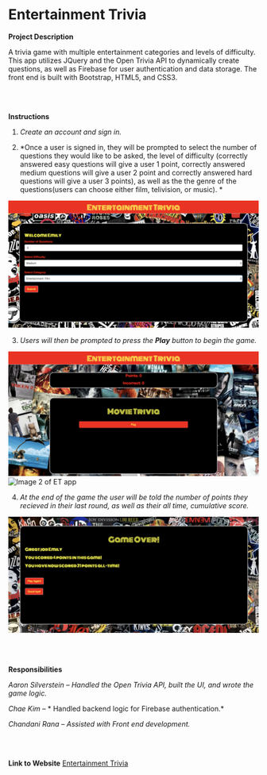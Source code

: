 # Entertainment Trivia

**Project Description**

A trivia game with multiple entertainment categories and levels of difficulty. This app utilizes JQuery and the Open Trivia API to dynamically create questions, as well as Firebase for user authentication and data storage. The front end is built with Bootstrap, HTML5, and CSS3.

<br/>
<br/>

**Instructions**

1.	*Create an account and sign in.*


2.	*Once a user is signed in, they will be prompted to select the number of questions they would like to be asked, the level of difficulty (correctly answered easy questions will give a user 1 point, correctly answered medium questions will give a user 2 point and correctly answered hard questions will give a user 3 points), as well as the the genre of the questions(users can choose either film, telivision, or music). *

![Image 1 of ET app](assets/images/instructions1.png)


3.	*Users will then be prompted to press the **Play** button to begin the game.*

![Image 2 of ET app](assets/images/instructions2.png)
![Image 2 of ET app](assets/images/instructions2.2png)

4.	*At the end of the game the user will be told the number of points they recieved in their last round, as well as their all time, cumulative score.*

![Image 3 of ET app](assets/images/instructions3.png)


<br/>
<br/>


**Responsibilities**

*Aaron Silverstein*  *– Handled the Open Trivia API, built the UI, and wrote the game logic.*

*Chae Kim* – * Handled backend logic for Firebase authentication.* 

*Chandani Rana* – *Assisted with Front end development.* 

<br/>
<br/>

**Link to Website**
[Entertainment Trivia](https://chaehkim.github.io/TeamTrioProject/)